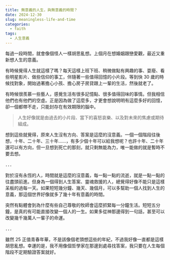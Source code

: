 ```yaml
---
title: 無意義的人生，與無意義的時間？
date: 2024-12-30
slug: meaningless-life-and-time
categories:
  - faith
tags:
  - 人生意義
---
```


每過一段時間，就會像個怪人一樣胡思亂想。上個月在想婚姻跟戀愛觀，最近又重新想人生的意義。

有時候覺得人生就這樣了嗎？每天這樣上班下班、稍微做點有興趣的事、耍廢、看些明星影片、做些信仰的事工，伴隨著一些值得回憶的小片段。等到快 30 歲的時候找對象，開始過著擔心小孩、擔心房子房貸跟上一輩的生活，然後就老了。

有時候很羨慕一些藝人，感覺生活有很多記憶點、很多值得回味的事情。但我相信他們也有他們的空虛。正是因為做了這麼多，才更會想說明明有這麼多好的回憶，卻一個都帶不走，只能封存在有效期限的腦中。

> 人生好像就是由過去的小片段、當下的喜怒哀樂、以及對未來的焦慮或期待組成。

想到這些就覺得，原來人生沒有方向、答案是這麼的沒意義。一個一個階段往後想，十年、二十年、三十年……，有多少個十年可以給我想呢？也許十年、二十年還可以有方向，但一旦想到死亡的那刻，就只剩無能為力，唯一能做的就是暫時不要去想。

．．．

對於沒有永恆的人，時間就是這麼的沒意義，每一點一點的流逝，就是一點一點的往盡頭前進。但身為一個得到人生答案、靈魂救援的人，總覺得好像不能只是這樣呆板的過每一天。如果短短幾分鐘、幾天、幾個月，可以多幫助一個人找到人生的意義，那這個世界好像就多了幾十年有意義的時間。

突然有點體會到為什麼有些自己尊敬的牧師會這麼抓緊每一分鐘生活。短短五分鐘，是真的有可能直接改變一個人的一生。如果多從神那邊得到一句話，甚至可以改變幾千幾萬人一輩子的命運。

．．．

雖然 25 正值青春年華，不是該像個老頭想這些的年紀，不過我好像一直都是這樣胡思亂想。幸運的是，我不用像個哲學家在那邊到處尋找答案，我只要在人生每個階段不定期驗證答案就好。
